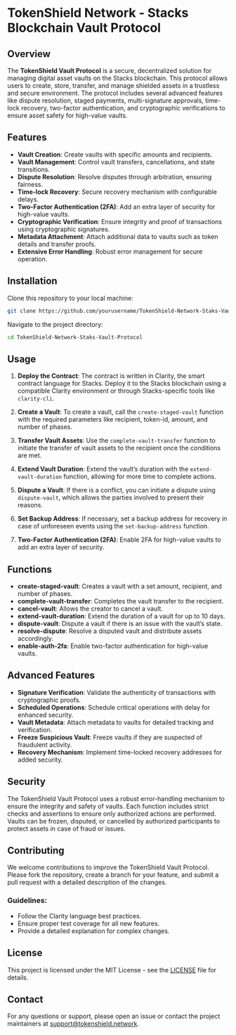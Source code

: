 # TokenShield Network - Stacks Blockchain Vault Protocol

## Overview

The **TokenShield Vault Protocol** is a secure, decentralized solution for managing digital asset vaults on the Stacks blockchain. This protocol allows users to create, store, transfer, and manage shielded assets in a trustless and secure environment. The protocol includes several advanced features like dispute resolution, staged payments, multi-signature approvals, time-lock recovery, two-factor authentication, and cryptographic verifications to ensure asset safety for high-value vaults.

## Features

- **Vault Creation**: Create vaults with specific amounts and recipients.
- **Vault Management**: Control vault transfers, cancellations, and state transitions.
- **Dispute Resolution**: Resolve disputes through arbitration, ensuring fairness.
- **Time-lock Recovery**: Secure recovery mechanism with configurable delays.
- **Two-Factor Authentication (2FA)**: Add an extra layer of security for high-value vaults.
- **Cryptographic Verification**: Ensure integrity and proof of transactions using cryptographic signatures.
- **Metadata Attachment**: Attach additional data to vaults such as token details and transfer proofs.
- **Extensive Error Handling**: Robust error management for secure operation.

## Installation

Clone this repository to your local machine:

```bash
git clone https://github.com/yourusername/TokenShield-Network-Staks-Vault-Protocol.git
```

Navigate to the project directory:

```bash
cd TokenShield-Network-Staks-Vault-Protocol
```

## Usage

1. **Deploy the Contract**: The contract is written in Clarity, the smart contract language for Stacks. Deploy it to the Stacks blockchain using a compatible Clarity environment or through Stacks-specific tools like `clarity-cli`.

2. **Create a Vault**: To create a vault, call the `create-staged-vault` function with the required parameters like recipient, token-id, amount, and number of phases.

3. **Transfer Vault Assets**: Use the `complete-vault-transfer` function to initiate the transfer of vault assets to the recipient once the conditions are met.

4. **Extend Vault Duration**: Extend the vault’s duration with the `extend-vault-duration` function, allowing for more time to complete actions.

5. **Dispute a Vault**: If there is a conflict, you can initiate a dispute using `dispute-vault`, which allows the parties involved to present their reasons.

6. **Set Backup Address**: If necessary, set a backup address for recovery in case of unforeseen events using the `set-backup-address` function.

7. **Two-Factor Authentication (2FA)**: Enable 2FA for high-value vaults to add an extra layer of security.

## Functions

- **create-staged-vault**: Creates a vault with a set amount, recipient, and number of phases.
- **complete-vault-transfer**: Completes the vault transfer to the recipient.
- **cancel-vault**: Allows the creator to cancel a vault.
- **extend-vault-duration**: Extend the duration of a vault for up to 10 days.
- **dispute-vault**: Dispute a vault if there is an issue with the vault’s state.
- **resolve-dispute**: Resolve a disputed vault and distribute assets accordingly.
- **enable-auth-2fa**: Enable two-factor authentication for high-value vaults.

## Advanced Features

- **Signature Verification**: Validate the authenticity of transactions with cryptographic proofs.
- **Scheduled Operations**: Schedule critical operations with delay for enhanced security.
- **Vault Metadata**: Attach metadata to vaults for detailed tracking and verification.
- **Freeze Suspicious Vault**: Freeze vaults if they are suspected of fraudulent activity.
- **Recovery Mechanism**: Implement time-locked recovery addresses for added security.

## Security

The TokenShield Vault Protocol uses a robust error-handling mechanism to ensure the integrity and safety of vaults. Each function includes strict checks and assertions to ensure only authorized actions are performed. Vaults can be frozen, disputed, or cancelled by authorized participants to protect assets in case of fraud or issues.

## Contributing

We welcome contributions to improve the TokenShield Vault Protocol. Please fork the repository, create a branch for your feature, and submit a pull request with a detailed description of the changes.

### Guidelines:

- Follow the Clarity language best practices.
- Ensure proper test coverage for all new features.
- Provide a detailed explanation for complex changes.

## License

This project is licensed under the MIT License - see the [LICENSE](LICENSE) file for details.

## Contact

For any questions or support, please open an issue or contact the project maintainers at support@tokenshield.network.
